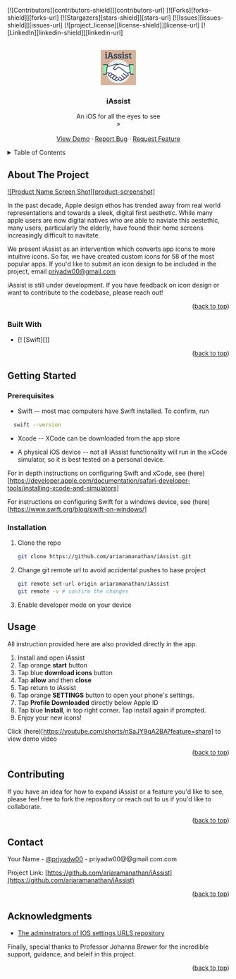 <!-- Improved compatibility of back to top link: See: https://github.com/othneildrew/Best-README-Template/pull/73 -->
<a id="readme-top"></a>
<!--
*** Thanks for checking out the Best-README-Template. If you have a suggestion
*** that would make this better, please fork the repo and create a pull request
*** or simply open an issue with the tag "enhancement".
*** Don't forget to give the project a star!
*** Thanks again! Now go create something AMAZING! :D
-->



<!-- PROJECT SHIELDS -->
<!--
*** I'm using markdown "reference style" links for readability.
*** Reference links are enclosed in brackets [ ] instead of parentheses ( ).
*** See the bottom of this document for the declaration of the reference variables
*** for contributors-url, forks-url, etc. This is an optional, concise syntax you may use.
*** https://www.markdownguide.org/basic-syntax/#reference-style-links
-->
[![Contributors][contributors-shield]][contributors-url]
[![Forks][forks-shield]][forks-url]
[![Stargazers][stars-shield]][stars-url]
[![Issues][issues-shield]][issues-url]
[![project_license][license-shield]][license-url]
[![LinkedIn][linkedin-shield]][linkedin-url]



<!-- PROJECT LOGO -->
<br />
<div align="center">
  <a href="https://github.com/ariaramanathan/iAssist">
    <img src="iAssistApp/iAssistApp/Assets.xcassets/AppIcon.appiconset/iAssist (1).png" alt="Logo" width="80" height="80">
  </a>

<h3 align="center">iAssist</h3>

  <p align="center">
    An iOS for all the eyes to see 
    <br />
    »</strong></a>
    <br />
    <br />
    <a href="https://youtube.com/shorts/nSaJY9qA2BA">View Demo</a>
    &middot;
    <a href="https://github.com/ariaramanathan/iAssist/issues/new?labels=bug&template=bug-report---.md">Report Bug</a>
    &middot;
    <a href="https://github.com/ariaramanathan/iAssist/issues/new?labels=enhancement&template=feature-request---.md">Request Feature</a>
  </p>
</div>



<!-- TABLE OF CONTENTS -->
<details>
  <summary>Table of Contents</summary>
  <ol>
    <li>
      <a href="#about-the-project">About The Project</a>
      <ul>
        <li><a href="#built-with">Built With</a></li>
      </ul>
    </li>
    <li>
      <a href="#getting-started">Getting Started</a>
      <ul>
        <li><a href="#prerequisites">Prerequisites</a></li>
        <li><a href="#installation">Installation</a></li>
      </ul>
    </li>
    <li><a href="#usage">Usage</a></li>
    <li><a href="#roadmap">Roadmap</a></li>
    <li><a href="#contributing">Contributing</a></li>
    <li><a href="#license">License</a></li>
    <li><a href="#contact">Contact</a></li>
    <li><a href="#acknowledgments">Acknowledgments</a></li>
  </ol>
</details>



<!-- ABOUT THE PROJECT -->
## About The Project

[![Product Name Screen Shot][product-screenshot]](https://example.com)

<!-- 
Here's a blank template to get started. To avoid retyping too much info, do a search and replace with your text editor for the following: `aramanathan`, `iAssist`, `priyadw00`, `priya-dalal-whelan`, `@gmail.com`, `priyadw00`, `iAssist`, `project_description`, `project_license`
--> 

In the past decade, Apple design ethos has trended away from real world representations and towards a sleek, digital first aesthetic.  While many apple users are now digital natives who are able to naviate this aestethic, many users, particularly the elderly, have found their home screens increasingly difficult to navitate. 

We present iAssist as an intervention which converts app icons to more intuitive icons. So far, we have created custom icons for 58 of the most popular apps. If you'd like to submit an icon design to be included in the project, email priyadw00@gmail.com  

iAssist is still under development. If you have feedback on icon design or want to contribute to the codebase, please reach out! 

<p align="right">(<a href="#readme-top">back to top</a>)</p>



### Built With

<!--
* [![Next][Next.js]][Next-url]
* [![React][React.js]][React-url]
* [![Vue][Vue.js]][Vue-url]
* [![Angular][Angular.io]][Angular-url]
* [![Svelte][Svelte.dev]][Svelte-url]
* [![Laravel][Laravel.com]][Laravel-url]
* [![Bootstrap][Bootstrap.com]][Bootstrap-url]
* [![JQuery][JQuery.com]][JQuery-url]
--> 

* [! [Swift][]]

<p align="right">(<a href="#readme-top">back to top</a>)</p>


<!-- GETTING STARTED -->
## Getting Started

### Prerequisites

* Swift -- most mac computers have Swift installed. To confirm, run 
 ```sh
   swift --version 
   ```

* Xcode -- XCode can be downloaded from the app store 

* A physical iOS device -- not all iAssist functionality will run in the xCode simulator, so it is best tested on a personal device. 

For in depth instructions on configuring Swift and xCode, see (here)[https://developer.apple.com/documentation/safari-developer-tools/installing-xcode-and-simulators] 

For instructions on configuring Swift for a windows device, see (here)[https://www.swift.org/blog/swift-on-windows/]


### Installation

1. Clone the repo
   ```sh
   git clone https://github.com/ariaramanathan/iAssist.git
   ```
2. Change git remote url to avoid accidental pushes to base project
   ```sh
   git remote set-url origin ariaramanathan/iAssist
   git remote -v # confirm the changes
   ```
3. Enable developer mode on your device 

<!-- help what else do you need to do -- certifications??>

<p align="right">(<a href="#readme-top">back to top</a>)</p>


<!-- USAGE EXAMPLES -->
## Usage

All instruction provided here are also provided directly in the app. 

1. Install and open iAssist 
2. Tap orange **start** button 
3. Tap blue **download icons** button 
4. Tap **allow** and then **close** 
5. Tap return to iAssist 
6. Tap orange **SETTINGS** button to open your phone's settings.                
7. Tap **Profile Downloaded** directly below Apple ID
8. Tap blue **Install**, in top right corner. Tap install again if prompted. 
9. Enjoy your new icons!       

Click (here)[https://youtube.com/shorts/nSaJY9qA2BA?feature=share] to view demo video 


<p align="right">(<a href="#readme-top">back to top</a>)</p>


<!-- CONTRIBUTING -->
## Contributing

If you have an idea for how to expand iAssist or a feature you'd like to see, please feel free to fork the repository or reach out to us if you'd like to collaborate. 

<p align="right">(<a href="#readme-top">back to top</a>)</p>

<!-- CONTACT -->
## Contact

Your Name - [@priyadw00](https://twitter.com/priyadw00) - priyadw00@@gmail.com.com

Project Link: [https://github.com/ariaramanathan/iAssist](https://github.com/ariaramanathan/iAssist)

<p align="right">(<a href="#readme-top">back to top</a>)</p>



<!-- ACKNOWLEDGMENTS -->
## Acknowledgments

* [The adminstrators of IOS settings URLS repository](https://github.com/FifiTheBulldog/ios-settings-urls)

Finally, special thanks to Professor Johanna Brewer for the incredible support, guidance, and beleif in this project. 


<p align="right">(<a href="#readme-top">back to top</a>)</p>



<!-- MARKDOWN LINKS & IMAGES -->
<!-- https://www.markdownguide.org/basic-syntax/#reference-style-links 

[contributors-shield]: https://img.shields.io/github/contributors/ariaramanathan/iAssist.svg?style=for-the-badge
[contributors-url]: https://github.com/ariaramanathan/iAssist/graphs/contributors
[forks-shield]: https://img.shields.io/github/forks/ariaramanathan/iAssist.svg?style=for-the-badge
[forks-url]: https://github.com/ariaramanathan/iAssist/network/members
[stars-shield]: https://img.shields.io/github/stars/ariaramanathan/iAssist.svg?style=for-the-badge
[stars-url]: https://github.com/ariaramanathan/iAssist/stargazers
[issues-shield]: https://img.shields.io/github/issues/ariaramanathan/iAssist.svg?style=for-the-badge
[issues-url]: https://github.com/ariaramanathan/iAssist/issues
[license-shield]: https://img.shields.io/github/license/ariaramanathan/iAssist.svg?style=for-the-badge
[license-url]: https://github.com/ariaramanathan/iAssist/blob/master/LICENSE.txt
[linkedin-shield]: https://img.shields.io/badge/-LinkedIn-black.svg?style=for-the-badge&logo=linkedin&colorB=555
[linkedin-url]: https://linkedin.com/in/priya-dalal-whelan
[product-screenshot]: iAssistApp/iAssistApp/Assets.xcassets/AppIcon.appiconset/iAssist (1).png
[Next.js]: https://img.shields.io/badge/next.js-000000?style=for-the-badge&logo=nextdotjs&logoColor=white
[Next-url]: https://nextjs.org/
[React.js]: https://img.shields.io/badge/React-20232A?style=for-the-badge&logo=react&logoColor=61DAFB
[React-url]: https://reactjs.org/
[Vue.js]: https://img.shields.io/badge/Vue.js-35495E?style=for-the-badge&logo=vuedotjs&logoColor=4FC08D
[Vue-url]: https://vuejs.org/
[Angular.io]: https://img.shields.io/badge/Angular-DD0031?style=for-the-badge&logo=angular&logoColor=white
[Angular-url]: https://angular.io/
[Svelte.dev]: https://img.shields.io/badge/Svelte-4A4A55?style=for-the-badge&logo=svelte&logoColor=FF3E00
[Svelte-url]: https://svelte.dev/
[Laravel.com]: https://img.shields.io/badge/Laravel-FF2D20?style=for-the-badge&logo=laravel&logoColor=white
[Laravel-url]: https://laravel.com
[Bootstrap.com]: https://img.shields.io/badge/Bootstrap-563D7C?style=for-the-badge&logo=bootstrap&logoColor=white
[Bootstrap-url]: https://getbootstrap.com
[JQuery.com]: https://img.shields.io/badge/jQuery-0769AD?style=for-the-badge&logo=jquery&logoColor=white
[JQuery-url]: https://jquery.com 